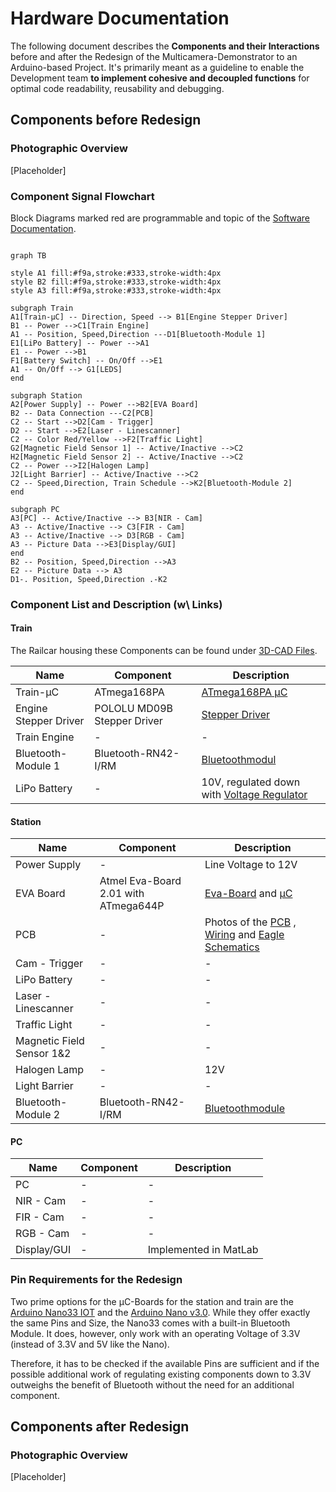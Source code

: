
# Hardware Documentation

The following document describes the **Components and their Interactions**  before and after the Redesign of the Multicamera-Demonstrator to an Arduino-based Project. It's primarily meant as a guideline to enable the Development team **to implement cohesive and decoupled functions** for optimal code readability, reusability and debugging.

## Components before Redesign
### Photographic Overview
[Placeholder]
### Component Signal Flowchart

Block Diagrams marked red are programmable and topic of the [Software Documentation](https://gitlab.tu-ilmenau.de/FakMB/QBV/systems/legocity/legocity/tree/master/Software%20Documentation).
```mermaid

graph TB

style A1 fill:#f9a,stroke:#333,stroke-width:4px
style B2 fill:#f9a,stroke:#333,stroke-width:4px
style A3 fill:#f9a,stroke:#333,stroke-width:4px

subgraph Train
A1[Train-µC] -- Direction, Speed --> B1[Engine Stepper Driver]
B1 -- Power -->C1[Train Engine]
A1 -- Position, Speed,Direction ---D1[Bluetooth-Module 1]
E1[LiPo Battery] -- Power -->A1
E1 -- Power -->B1
F1[Battery Switch] -- On/Off -->E1
A1 -- On/Off --> G1[LEDS]
end

subgraph Station
A2[Power Supply] -- Power -->B2[EVA Board]
B2 -- Data Connection ---C2[PCB]
C2 -- Start -->D2[Cam - Trigger]
D2 -- Start -->E2[Laser - Linescanner]
C2 -- Color Red/Yellow -->F2[Traffic Light]
G2[Magnetic Field Sensor 1] -- Active/Inactive -->C2
H2[Magnetic Field Sensor 2] -- Active/Inactive -->C2
C2 -- Power -->I2[Halogen Lamp]
J2[Light Barrier] -- Active/Inactive -->C2
C2 -- Speed,Direction, Train Schedule -->K2[Bluetooth-Module 2]
end

subgraph PC
A3[PC] -- Active/Inactive --> B3[NIR - Cam]
A3 -- Active/Inactive --> C3[FIR - Cam]
A3 -- Active/Inactive --> D3[RGB - Cam]
A3 -- Picture Data -->E3[Display/GUI]
end
B2 -- Position, Speed,Direction -->A3
E2 -- Picture Data --> A3
D1-. Position, Speed,Direction .-K2

```
### Component List and Description (w\ Links)
#### Train
The Railcar housing these Components can be found under [3D-CAD Files](https://gitlab.tu-ilmenau.de/FakMB/QBV/systems/legocity/railroad-engine-3d-cad.git).

| Name  | Component | Description |
| ------------- | ------------- | ------------- |
| Train-µC  | ATmega168PA  | [ATmega168PA µC](Datasheets/ATmega168PA_Datasheet.pdf)|
| Engine Stepper Driver  | POLOLU MD09B Stepper Driver  | [Stepper Driver](Datasheets/Pololu_Driver.pdf)  |
| Train Engine  | -  | -  |
| Bluetooth-Module 1  | Bluetooth-RN42-I/RM  | [Bluetoothmodul](Datasheets/RN42.pdf)  |
| LiPo Battery  | -  | 10V, regulated down with [Voltage Regulator](Datasheets/lm2937.pdf)    |

#### Station

| Name  | Component | Description |
| ------------- | ------------- | ------------- |
| Power Supply  | -  | Line Voltage to 12V  |
| EVA Board  | Atmel Eva-Board 2.01 with ATmega644P  | [Eva-Board](Datasheets/Atmel_Eva_Board.pdf) and [µC](ATmega644P)  |
| PCB  | -  |Photos of the [PCB](PCB%20Layout) , [Wiring](Wiring) and [Eagle Schematics](https://gitlab.tu-ilmenau.de/FakMB/QBV/systems/legocity/pcb-designs.git)  |
| Cam - Trigger  | -  | -  |
| LiPo Battery  | -  | -  |
| Laser - Linescanner  | -  | -  |
| Traffic Light  | -  | -  |
| Magnetic Field Sensor 1&2  | -  | -  |
| Halogen Lamp  | -  | 12V  |
| Light Barrier  | -  | -  |
| Bluetooth-Module 2  | Bluetooth-RN42-I/RM  | [Bluetoothmodule](Datasheets/RN42.pdf)  |

#### PC
| Name  | Component | Description |
| ------------- | ------------- | ------------- |
| PC  | -  | -  |
| NIR - Cam  | -  | -  |
| FIR - Cam  | -  | -  |
| RGB - Cam  | -  | -  |
| Display/GUI  | -  | Implemented in MatLab  |

### Pin Requirements for the Redesign

Two prime options for the µC-Boards for the station and train are the [Arduino Nano33 IOT](https://store.arduino.cc/nano-33-iot) and the [Arduino Nano v3.0](https://store.arduino.cc/arduino-nano).  While they offer exactly the same Pins and Size, the Nano33 comes with a built-in Bluetooth Module. It does, however, only work with an operating Voltage of 3.3V (instead of 3.3V and 5V like the Nano).

Therefore, it has to be checked if the available Pins are sufficient and if the possible additional work of regulating existing components down to 3.3V outweighs the benefit of Bluetooth without the need for an additional component.




## Components after Redesign
### Photographic Overview
[Placeholder]